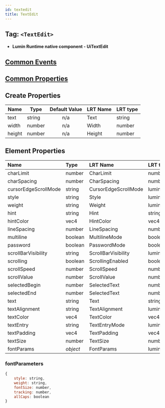 ```yaml
---
id: textedit
title: TextEdit
---
```


## Tag: `<TextEdit>`

- #### Lumin Runtime native component - UiTextEdit

## [Common Events](../types/Events.md)

## [Common Properties](../types/Properties.md)

## Create Properties

| Name   | Type   | Default Value | LRT Name | LRT type |
| ------ | ------ | :-----------: | -------- | -------- |
| text   | string |      n/a      | Text     | string   |
| width  | number |      n/a      | Width    | number   |
| height | number |      n/a      | Height   | number   |

## Element Properties

| Name                 | Type     | LRT Name             | LRT type                         |
| :------------------- | :------- | :------------------- | :------------------------------- |
| charLimit            | number   | CharLimit            | number                           |
| charSpacing          | number   | CharSpacing          | number                           |
| cursorEdgeScrollMode | string   | CursorEdgeScrollMode | lumin.ui.CursorEdgeScrollMode    |
| style                | string   | Style                | lumin.resources.FontStyle        |
| weight               | string   | Weight               | lumin.resources.FontWeight       |
| hint                 | string   | Hint                 | string                           |
| hintColor            | vec4     | HintColor            | vec4                             |
| lineSpacing          | number   | LineSpacing          | number                           |
| multiline            | boolean  | MultilineMode        | boolean                          |
| password             | boolean  | PasswordMode         | boolean                          |
| scrollBarVisibility  | string   | ScrollBarVisibility  | lumin.ui.ScrollBarVisibility     |
| scrolling            | boolean  | ScrollingEnabled     | boolean                          |
| scrollSpeed          | number   | ScrollSpeed          | number                           |
| scrollValue          | number   | ScrollValue          | number                           |
| selectedBegin        | number   | SelectedText         | number                           |
| selectedEnd          | number   | SelectedText         | number                           |
| text                 | string   | Text                 | string                           |
| textAlignment        | string   | TextAlignment        | lumin.ui.HorizontalTextAlignment |
| textColor            | vec4     | TextColor            | vec4                             |
| textEntry            | string   | TextEntryMode        | lumin.ui.TextEntryMode           |
| textPadding          | vec4     | TextPadding          | vec4                             |
| textSize             | number   | TextSize             | number                           |
| fontParams           | _object_ | FontParams           | lumin.ui.FontParams              |

### fontParameters

```javascript
{
    style: string,
    weight: string,
    fontSize: number,
    tracking: number,
    allCaps: boolean
}
```
